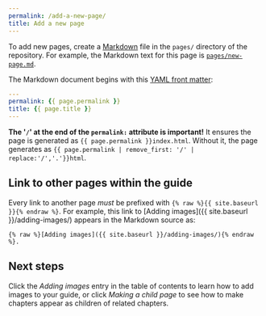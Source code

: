 ```yaml
---
permalink: /add-a-new-page/
title: Add a new page
---
```

To add new pages, create a 
[Markdown](http://daringfireball.net/projects/markdown/syntax) file in the
`pages/` directory of the repository. For example, the Markdown text for
this page is
[`pages/new-page.md`](https://github.com/18F/guides-template/blob/18f-pages/pages/new-page.md).

The Markdown document begins with this [YAML front
matter](http://jekyllrb.com/docs/frontmatter/):

```yaml
---
permalink: {{ page.permalink }}
title: {{ page.title }}
---
```

**The '`/`' at the end of the `permalink:` attribute is important!** It
ensures the page is generated as `{{ page.permalink }}index.html`. Without it,
the page generates as
`{{ page.permalink | remove_first: '/' | replace:'/','.'}}html`.

## Link to other pages within the guide

Every link to another page _must_ be prefixed with
`{% raw %}{{ site.baseurl }}{% endraw %}`. For example,
this link to [Adding images]({{ site.baseurl }}/adding-images/)
appears in the Markdown source as:

```
{% raw %}[Adding images]({{ site.baseurl }}/adding-images/){% endraw %}.
```

## Next steps

Click the _Adding images_ entry in the table of contents to learn how
to add images to your guide, or click _Making a child page_ to see how to
make chapters appear as children of related chapters.
